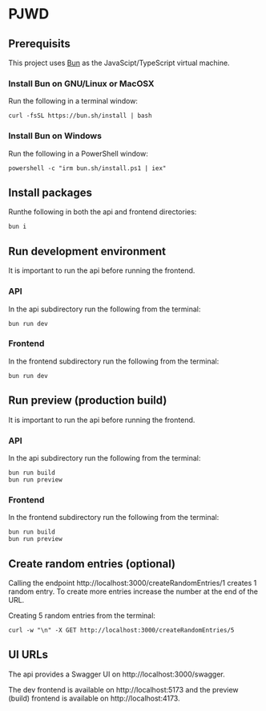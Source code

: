 # PJWD

## Prerequisits

This project uses [Bun](https://bun.sh/) as the JavaScipt/TypeScript virtual machine.

### Install Bun on GNU/Linux or MacOSX

Run the following in a terminal window:

```shell
curl -fsSL https://bun.sh/install | bash
```

### Install Bun on Windows

Run the following in a PowerShell window:

```shell
powershell -c "irm bun.sh/install.ps1 | iex"
```

## Install packages

Runthe following in both the api and frontend directories:

```shell
bun i
```

## Run development environment

It is important to run the api before running the frontend.

### API

In the api subdirectory run the following from the terminal:

```shell
bun run dev
```

### Frontend

In the frontend subdirectory run the following from the terminal:

```shell
bun run dev
```

## Run preview (production build)

It is important to run the api before running the frontend.

### API

In the api subdirectory run the following from the terminal:

```shell
bun run build
bun run preview
```

### Frontend

In the frontend subdirectory run the following from the terminal:

```shell
bun run build
bun run preview
```

## Create random entries (optional)

Calling the endpoint http://localhost:3000/createRandomEntries/1 creates 1 random entry.
To create more entries increase the number at the end of the URL.

Creating 5 random entries from the terminal:

```shell
curl -w "\n" -X GET http://localhost:3000/createRandomEntries/5
```

## UI URLs

The api provides a Swagger UI on http://localhost:3000/swagger.

The dev frontend is available on http://localhost:5173 and the preview (build) frontend is available on http://localhost:4173.

